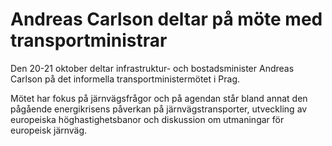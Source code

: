 # Andreas Carlson deltar på möte med transportministrar

Den 20-21 oktober deltar infrastruktur- och bostadsminister Andreas Carlson på det informella transportministermötet i Prag.

Mötet har fokus på järnvägsfrågor och på agendan står bland annat den pågående energikrisens påverkan på järnvägstransporter, utveckling av europeiska höghastighetsbanor och diskussion om utmaningar för europeisk järnväg.
